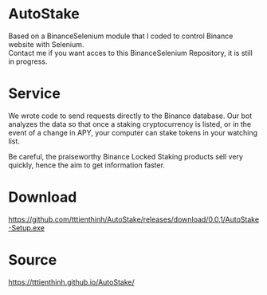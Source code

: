 # AutoStake

Based on a BinanceSelenium module that I coded to control Binance website with Selenium.  
Contact me if you want acces to this BinanceSelenium Repository, it is still in progress.

# Service
We wrote code to send requests directly to the Binance database.
Our bot analyzes the data so that once a staking cryptocurrency is listed, or in the event of a change in APY, your computer can stake tokens in your watching list.

Be careful, the praiseworthy Binance Locked Staking products sell very quickly, hence the aim to get information faster.

# Download
https://github.com/tttienthinh/AutoStake/releases/download/0.0.1/AutoStake-Setup.exe

# Source
https://tttienthinh.github.io/AutoStake/